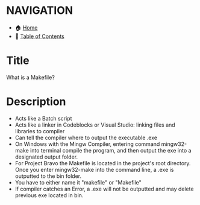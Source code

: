 # NAVIGATION
- 🏠 [Home](../../../README.md)
- 📖 [Table of Contents](../docs_Chapter_0.00_Welcome/doc_Chapter_0.10_Table_of_Contents.md)


# Title
What is a Makefile?

# Description
- Acts like a Batch script
- Acts like a linker in Codeblocks or Visual Studio: linking files and libraries to compiler
- Can tell the compiler where to output the executable .exe
- On Windows with the Mingw Compiler, entering command mingw32-make into terminal compile the program, and then output the exe into a designated output folder.
- For Project Bravo the Makefile is located in the project's root directory. Once you enter mingw32-make into the command line, a .exe is outputted to the bin folder.
- You have to either name it "makefile" or "Makefile"
- If compiler catches an Error, a .exe will not be outputted and may delete previous exe located in bin.
